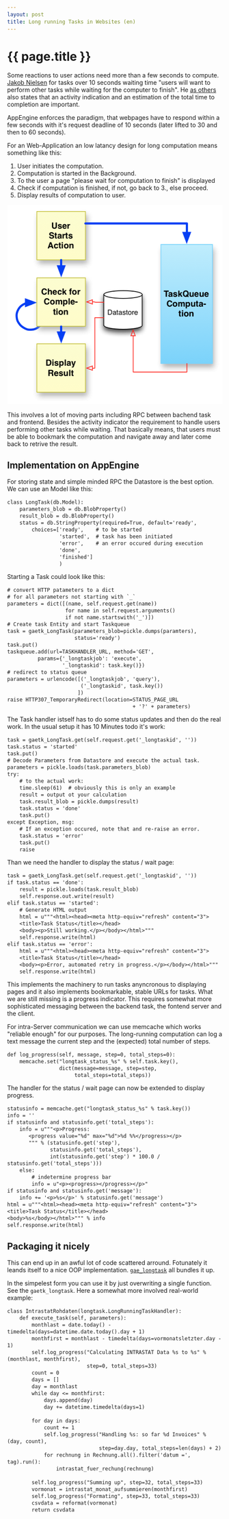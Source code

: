 ```yaml
---
layout: post
title: Long running Tasks in Websites (en)
---
```


{{ page.title }}
================

Some reactions to user actions need more than a few seconds to compute. [Jakob Nielsen][1] for tasks over 10 seconds waiting time "users will want to perform other tasks while waiting for the computer to finish". He [as others][2] also states that an activity indication and an estimation of the total time to completion are important.

AppEngine enforces the paradigm, that webpages have to respond within a few seconds with it's request deadline of 10 seconds (later lifted to 30 and then to 60 seconds).

For an Web-Application an low latancy design for long computation means something like this:

1. User initiates the computation.
2. Computation is started in the Background.
3. To the user a page "please wait for computation to finish" is displayed
4. Check if computation is finished, if not, go back to 3., else proceed.
5. Display results of computation to user.

<img src="/images/2012-02-04-long_tasks.png">

This involves a lot of moving parts including RPC between bachend task and frontend.  Besides the activity indicator the requirement to handle users performing other tasks while waiting. That basically means, that users must be able to bookmark the computation and navigate away and later come back to retrive the result.

Implementation on AppEngine
---------------------------

For storing state and simple minded RPC the Datastore is the best option. We can use an Model like this:

    class LongTask(db.Model):
        parameters_blob = db.BlobProperty()
        result_blob = db.BlobProperty()
        status = db.StringProperty(required=True, default='ready',
            choices=['ready',    # to be started
                     'started',  # task has been initiated 
                     'error',    # an error occured during execution
                     'done', 
                     'finished']
                     )

Starting a Task could look like this:

    # convert HTTP patameters to a dict
    # for all parameters not starting with `_`
    parameters = dict([(name, self.request.get(name)) 
                       for name in self.request.arguments()
                       if not name.startswith('_')])
    # Create task Entity and start Taskqueue
    task = gaetk_LongTask(parameters_blob=pickle.dumps(paramters),
                          status='ready')
    task.put()
    taskqueue.add(url=TASKHANDLER_URL, method='GET',
              params={'_longtaskjob': 'execute', 
                      '_longtaskid': task.key()})
    # redirect to status queue
    parameters = urlencode([('_longtaskjob', 'query'),
                            ('_longtaskid', task.key())
                           ])
    raise HTTP307_TemporaryRedirect(location=STATUS_PAGE_URL
                                             + '?' + parameters)


The Task handler istself has to do some status updates and then do the real work. In the usual setup it has 10 Minutes todo it's work:

    task = gaetk_LongTask.get(self.request.get('_longtaskid', ''))
    task.status = 'started'
    task.put()
    # Decode Parameters from Datastore and execute the actual task.
    parameters = pickle.loads(task.parameters_blob)
    try:
        # to the actual work:
        time.sleep(61)  # obviously this is only an example
        result = output ot your calculation
        task.result_blob = pickle.dumps(result)
        task.status = 'done'
        task.put()
    except Exception, msg:
        # If an exception occured, note that and re-raise an error.
        task.status = 'error'
        task.put()
        raise


Than we need the handler to display the status / wait page:

    task = gaetk_LongTask.get(self.request.get('_longtaskid', ''))
    if task.status == 'done':
        result = pickle.loads(task.result_blob)
        self.response.out.write(result)
    elif task.status == 'started':
        # Generate HTML output
        html = u"""<html><head><meta http-equiv="refresh" content="3">
        <title>Task Status</title></head>
        <body><p>Still working.</p></body></html>"""
        self.response.write(html)
    elif task.status == 'error':
        html = u"""<html><head><meta http-equiv="refresh" content="3">
        <title>Task Status</title></head>
        <body><p>Error, automated retry in progress.</p></body></html>"""
        self.response.write(html)


This implements the machinery to run tasks anyncronous to displaying pages and it also implements bookmarkable, stable URLs for tasks. What we are still missing is a progress indicator. This requires somewhat more sophisticated messaging between the backend task, the fontend server and the client.

For intra-Server communication we can use memcache which works "reliable enough" for our purposes. The long-running computation can log a text message the current step and the (expected) total number of steps. 

    def log_progress(self, message, step=0, total_steps=0):
        memcache.set("longtask_status_%s" % self.task.key(),
                     dict(message=message, step=step,
                          total_steps=total_steps))

The handler for the status / wait page can now be extended to display progress.

    statusinfo = memcache.get("longtask_status_%s" % task.key())
    info = ''
    if statusinfo and statusinfo.get('total_steps'):
        info = u"""<p>Progress:
           <progress value="%d" max="%d">%d %%</progress></p>
           """ % (statusinfo.get('step'),
                  statusinfo.get('total_steps'),
                  int(statusinfo.get('step') * 100.0 / statusinfo.get('total_steps')))
        else:
            # indetermine progress bar
            info = u"<p><progress></progress></p>"
    if statusinfo and statusinfo.get('message'):
        info += '<p>%s</p>' % statusinfo.get('message')
    html = u"""<html><head><meta http-equiv="refresh" content="3">
    <title>Task Status</title></head>
    <body>%s</body></html>""" % info
    self.response.write(html)


Packaging it nicely
-------------------

This can end up in an awful lot of code scattered arround. Fotunately it leands itself to a nice OOP implementation. [`gae_longtask`][3] all bundles it up. 

In the simpelest form you can use it by just overwriting a single function. See the `gaetk_longtask`. Here a somewhat more involved real-world example:

    class IntrastatRohdaten(longtask.LongRunningTaskHandler):
        def execute_task(self, parameters):
            monthlast = date.today() - timedelta(days=datetime.date.today().day + 1)
            monthfirst = monthlast - timedelta(days=vormonatsletzter.day - 1)
            self.log_progress("Calculating INTRASTAT Data %s to %s" % (monthlast, monthfirst),
                              step=0, total_steps=33)
            count = 0
            days = []
            day = monthlast
            while day <= monthfirst:
                days.append(day)
                day += datetime.timedelta(days=1)

            for day in days:
                count += 1
                self.log_progress("Handling %s: so far %d Invoices" % (day, count),
                                  step=day.day, total_steps=len(days) + 2)
                for rechnung in Rechnung.all().filter('datum =', tag).run():
                    intrastat_fuer_rechung(rechnung)

            self.log_progress("Summing up", step=32, total_steps=33)
            vormonat = intrastat_monat_aufsummieren(monthfirst)
            self.log_progress("Formating", step=33, total_steps=33)
            csvdata = reformat(vormonat)
            return csvdata
    


[1]: http://www.useit.com/papers/responsetime.html
[2]: http://www.asktog.com/basics/firstPrinciples.html
[3]: https://github.com/mdornseif/gaetk_longtask